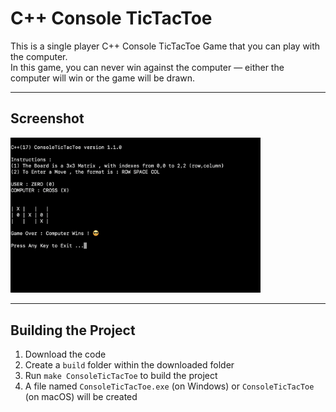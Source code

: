 # C++ Console TicTacToe

This is a single player C++ Console TicTacToe Game that you can play with the computer.  
In this game, you can never win against the computer — either the computer will win or the game will be drawn.

---

## Screenshot

<img src="./ttscreenshot.png" width="400">

---

## Building the Project

1. Download the code  
2. Create a `build` folder within the downloaded folder  
3. Run `make ConsoleTicTacToe` to build the project  
4. A file named `ConsoleTicTacToe.exe` (on Windows) or `ConsoleTicTacToe` (on macOS) will be created  
